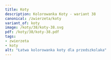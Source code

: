 ```yaml
---
title: Koty
description: Kolorowanka Koty - wariant 38
canonical: /zwierzeta/koty
variant_of: koty
image: /koty/38/koty-38.svg
pdf: /koty/38/koty-38.pdf
tags:
- zwierzeta
- koty
alt: "Łatwa kolorowanka koty dla przedszkolaka"
---
```

